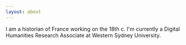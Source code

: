 ```yaml
---
layout: about
---
```


I am a historian of France working on the 18th c. I'm currently a Digital Humanities Research Associate at Western Sydney University.
